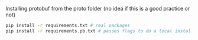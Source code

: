Installing protobuf from the proto folder (no idea if this is a good practice or not)
```sh
pip install -r requirements.txt # real packages
pip install -r requirements.pb.txt # passes flags to do a local install
```
